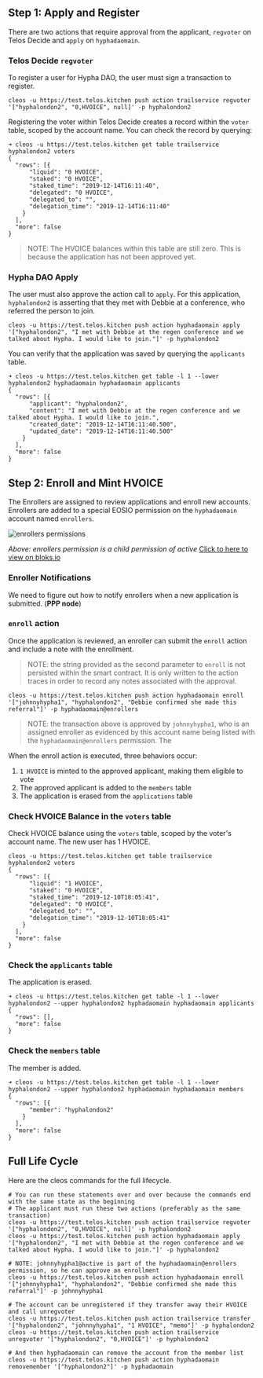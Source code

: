 
## Step 1: Apply and Register
There are two actions that require approval from the applicant, ```regvoter``` on Telos Decide and ```apply``` on ```hyphadaomain```.

### Telos Decide ```regvoter```
To register a user for Hypha DAO, the user must sign a transaction to register.

```
cleos -u https://test.telos.kitchen push action trailservice regvoter '["hyphalondon2", "0,HVOICE", null]' -p hyphalondon2
```

Registering the voter within Telos Decide creates a record within the ```voter``` table, scoped by the account name. You can check the record by querying: 

```
➜ cleos -u https://test.telos.kitchen get table trailservice hyphalondon2 voters
{
  "rows": [{
      "liquid": "0 HVOICE",
      "staked": "0 HVOICE",
      "staked_time": "2019-12-14T16:11:40",
      "delegated": "0 HVOICE",
      "delegated_to": "",
      "delegation_time": "2019-12-14T16:11:40"
    }
  ],
  "more": false
}
```

> NOTE: The HVOICE balances within this table are still zero. This is because the application has not been approved yet. 

### Hypha DAO Apply
The user must also approve the action call to ```apply```. For this application, ```hyphalondon2``` is asserting that they met with Debbie at a conference, who referred the person to join.

```
cleos -u https://test.telos.kitchen push action hyphadaomain apply '["hyphalondon2", "I met with Debbie at the regen conference and we talked about Hypha. I would like to join."]' -p hyphalondon2
```

You can verify that the application was saved by querying the ```applicants``` table.
```
➜ cleos -u https://test.telos.kitchen get table -l 1 --lower hyphalondon2 hyphadaomain hyphadaomain applicants
{
  "rows": [{
      "applicant": "hyphalondon2",
      "content": "I met with Debbie at the regen conference and we talked about Hypha. I would like to join.",
      "created_date": "2019-12-14T16:11:40.500",
      "updated_date": "2019-12-14T16:11:40.500"
    }
  ],
  "more": false
}
```

## Step 2: Enroll and Mint HVOICE
The Enrollers are assigned to review applications and enroll new accounts. Enrollers are added to a special EOSIO permission on the ```hyphadaomain``` account named ```enrollers```.

![enrollers permissions](img/enrollers_permission.png)

*Above: enrollers permission is a child permission of active*
[Click to here to view on bloks.io](https://telos-test.bloks.io/account/hyphadaomain#keys)

### Enroller Notifications
We need to figure out how to notify enrollers when a new application is submitted. (**PPP node**)

### ```enroll``` action
Once the application is reviewed, an enroller can submit the ```enroll``` action and include a note with the enrollment.  

> NOTE: the string provided as the second parameter to ```enroll``` is not persisted within the smart contract. It is only written to the action traces in order to record any notes associated with the approval. 

```
cleos -u https://test.telos.kitchen push action hyphadaomain enroll '["johnnyhypha1", "hyphalondon2", "Debbie confirmed she made this referral"]' -p hyphadaomain@enrollers
```

> NOTE: the transaction above is approved by ```johnnyhypha1```, who is an assigned enroller as evidenced by this account name being listed with the ```hyphadaomain@enrollers``` permission. The 

When the enroll action is executed, three behaviors occur: 
1. ```1 HVOICE``` is minted to the approved applicant, making them eligible to vote
2. The approved applicant is added to the ```members``` table
3. The application is erased from the ```applications``` table

### Check HVOICE Balance in the ```voters``` table
Check HVOICE balance using the ```voters``` table, scoped by the voter's account name.
The new user has 1 HVOICE.
```
cleos -u https://test.telos.kitchen get table trailservice hyphalondon2 voters
{
  "rows": [{
      "liquid": "1 HVOICE",
      "staked": "0 HVOICE",
      "staked_time": "2019-12-10T18:05:41",
      "delegated": "0 HVOICE",
      "delegated_to": "",
      "delegation_time": "2019-12-10T18:05:41"
    }
  ],
  "more": false
}
```

### Check the ```applicants``` table
The application is erased. 
```
➜ cleos -u https://test.telos.kitchen get table -l 1 --lower hyphalondon2 --upper hyphalondon2 hyphadaomain hyphadaomain applicants
{
  "rows": [],
  "more": false
}
```

### Check the ```members``` table
The member is added.
```
➜ cleos -u https://test.telos.kitchen get table -l 1 --lower hyphalondon2 --upper hyphalondon2 hyphadaomain hyphadaomain members
{
  "rows": [{
      "member": "hyphalondon2"
    }
  ],
  "more": false
}
```

## Full Life Cycle
Here are the cleos commands for the full lifecycle.

```
# You can run these statements over and over because the commands end with the same state as the beginning
# The applicant must run these two actions (preferably as the same transaction)
cleos -u https://test.telos.kitchen push action trailservice regvoter '["hyphalondon2", "0,HVOICE", null]' -p hyphalondon2
cleos -u https://test.telos.kitchen push action hyphadaomain apply '["hyphalondon2", "I met with Debbie at the regen conference and we talked about Hypha. I would like to join."]' -p hyphalondon2

# NOTE: johnnyhypha1@active is part of the hyphadaomain@enrollers permission, so he can approve an enrollment
cleos -u https://test.telos.kitchen push action hyphadaomain enroll '["johnnyhypha1", "hyphalondon2", "Debbie confirmed she made this referral"]' -p johnnyhypha1

# The account can be unregistered if they transfer away their HVOICE and call unregvoter
cleos -u https://test.telos.kitchen push action trailservice transfer '["hyphalondon2", "johnnyhypha1", "1 HVOICE", "memo"]' -p hyphalondon2
cleos -u https://test.telos.kitchen push action trailservice unregvoter '["hyphalondon2", "0,HVOICE"]' -p hyphalondon2

# And then hyphadaomain can remove the account from the member list
cleos -u https://test.telos.kitchen push action hyphadaomain removemember '["hyphalondon2"]' -p hyphadaomain  
```